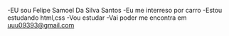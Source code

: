 -EU sou Felipe Samoel Da Silva Santos
-Eu me interreso por carro
-Estou estudando html,css
-Vou estudar
-Vai poder me encontra em uuu09393@gmail.com
<!---
FelipeSamoel77/FelipeSamoel77 is a ✨ special ✨ repository because its `README.md` (this file) appears on your GitHub profile.
You can click the Preview link to take a look at your changes.
--->
